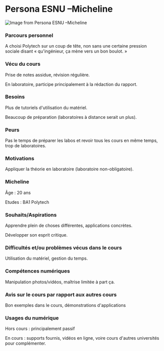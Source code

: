 # Persona ESNU –Micheline

![Image from Persona ESNU –Micheline](https://media.milanote.com/p/images/1HDgHH162qrPc6/JFY/avataaars+%283%29.png)

### Parcours  personnel

A choisi Polytech sur un coup de tête, non sans une certaine pression sociale disant « qu'ingénieur, ça mène vers un bon boulot. »

### Vécu du cours

Prise de notes assidue, révision régulière.

En laboratoire, participe principalement à la rédaction du rapport.

### **Besoins**

Plus de tutoriels d'utilisation du matériel.

Beaucoup de préparation (laboratoires à distance serait un plus).

### **Peurs**

Pas le temps de préparer les labos et revoir tous les cours en même temps, trop de laboratoires.

### Motivations 

Appliquer la théorie en laboratoire (laboratoire non-obligatoire).

### Micheline

Âge : 20 ans

Etudes : BA1 Polytech

### Souhaits/Aspirations

Apprendre plein de choses différentes, applications concrètes.

Développer son esprit critique.

### Difficultés et/ou problèmes vécus dans le cours

Utilisation du matériel, gestion du temps.

### Compétences numériques

Manipulation photos/vidéos, maîtrise limitée à part ça.

### Avis sur le cours par rapport aux autres cours

Bon exemples dans le cours, démonstrations d'applications

### Usages du numérique

Hors cours : principalement passif

En cours : supports fournis, vidéos en ligne, voire cours d'autres universités pour complémenter.